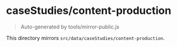 # caseStudies/content-production

> Auto-generated by tools/mirror-public.js

This directory mirrors `src/data/caseStudies/content-production`.

